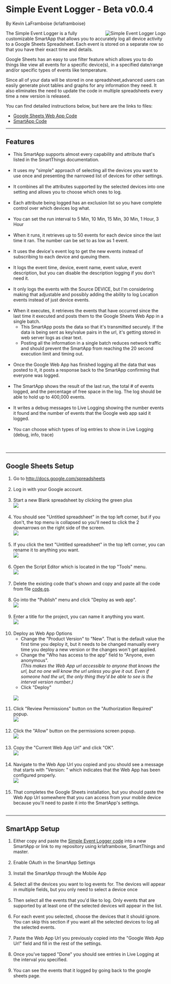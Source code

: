 <h1>Simple Event Logger - Beta v0.0.4</h1>
<p>By Kevin LaFramboise (krlaframboise)</p>

<p><img align="right" src="https://raw.githubusercontent.com/krlaframboise/Resources/master/simple-event-logger/app-SimpleEventLogger@3x.png" alt="Simple Event Logger Logo" />The Simple Event Logger is a fully customizable SmartApp that allows you to accurately log all device activity to a Google Sheets Spreadsheet.  Each event is stored on a separate row so that you have their exact time and details.</p>

<p>Google Sheets has an easy to use filter feature which allows you to do things like view all events for a specific device(s), in a specified date/range and/or specific types of events like temperature.</p>

<p>Since all of your data will be stored in one spreadsheet,advanced users can easily generate pivot tables and graphs for any information they need.  It also eliminates the need to update the code in multiple spreadsheets every time a new version is released.</p>

<p>You can find detailed instructions below, but here are the links to files:</p>
<ul><li><a href="https://raw.githubusercontent.com/krlaframboise/SmartThings/master/smartapps/krlaframboise/simple-event-logger.src/Code.gs">Google Sheets Web App Code</a></li>
<li><a href="https://raw.githubusercontent.com/krlaframboise/SmartThings/master/smartapps/krlaframboise/simple-event-logger.src/simple-event-logger.groovy" target="_blank">SmartApp Code</a></li>
</ul>

<hr>

<h2>Features</h2>

<!--<ul>
	<li><a href="#description">Description</a></li>
	<li><a href="#installation">Installation</a>
		<ul>
			<li><a href="#installgoogle">Google Sheets Web App Installation</a></li>
			<li><a href="installSmartApp">SmartApp Installation</a></li>
		</ul>
	</li>
</ul>-->

<ul>
	<li>This SmartApp supports almost every capability and attribute that's listed in the SmartThings documentation.<br><br></li>	
	<li>It uses my "simple" approach of selecting all the devices you want to use once and presenting the narrowed list of devices for other settings.<br><br></li>
	<li>It combines all the attributes supported by the selected devices into one setting and allows you to choose which ones to log.<br><br></li>
	<li>Each attribute being logged has an exclusion list so you have complete control over which devices log what.<br><br></li>
	<li>You can set the run interval to 5 Min, 10 Min, 15 Min, 30 Min, 1 Hour, 3 Hour<br><br></li>
	<li>When it runs, it retrieves up to 50 events for each device since the last time it ran.  The number can be set to as low as 1 event.<br><br></li>
	<li>It uses the device's event log to get the new events instead of subscribing to each device and queuing them.<br><br></li>
	<li>It logs the event time, device, event name, event value, event description, but you can disable the description logging if you don't need it.<br><br></li>
	<li>It only logs the events with the Source DEVICE, but I'm considering making that adjustable and possibly adding the ability to log Location events instead of just device events.<br><br></li>
	<li>When it executes, it retrieves the events that have occurred since the last time it executed and posts them to the Google Sheets Web App in a single batch.<br>
	<ul>
		<li>This SmartApp posts the data so that it's transmitted securely.  If the data is being sent as key/value pairs in the url, it's getting stored in web server logs as clear text.</li>
		<li>Posting all the information in a single batch reduces network traffic and should prevent the SmartApp from reaching the 20 second execution limit and timing out.</li>
		</ul><br>
	</li>
	<li>Once the Google Web App has finished logging all the data that was posted to it, it posts a response back to the SmartApp confirming that everyone was logged.<br><br></li>
	<li>The SmartApp shows the result of the last run, the total # of events logged, and the percentage of free space in the log.  The log should be able to hold up to 400,000 events.<br><br></li>
	<li>It writes a debug messages to Live Logging showing the number events it found and the number of events that the Google web app said it logged.<br><br></li>
	<li>You can choose which types of log entries to show in Live Logging (debug, info, trace)<br><br><br></li>
</ul>

<hr>

<h2>Google Sheets Setup</h2>

<ol>
<li>Go to <a target="_blank" href="http://docs.google.com/spreadsheets">http://docs.google.com/spreadsheets</a><br><br></li>
<li>Log in with your Google account.<br><br></li>
<li>Start a new Blank spreadsheet by clicking the green plus<br><img src="https://github.com/krlaframboise/Resources/blob/master/simple-event-logger/sheets-home.png?raw=true" /><br><br></li>
<li>You should see "Untitled spreadsheet" in the top left corner, but if you don't, the top menu is collapsed so you'll need to click the 2 downarrows on the right side of the screen.<br><img src="https://github.com/krlaframboise/Resources/blob/master/simple-event-logger/sheets-expand-menu.png?raw=true" /><br><br></li>
<li>If you click the text "Untitled spreadsheet" in the top left corner, you can rename it to anything you want.<br><img src="https://github.com/krlaframboise/Resources/blob/master/simple-event-logger/sheets-title.png?raw=true" /><br><br></li>
<li>Open the Script Editor which is located in the top "Tools" menu.<br><img src="https://github.com/krlaframboise/Resources/blob/master/simple-event-logger/sheets-script-editor-menu.png?raw=true" /><br><br></li>
<li>Delete the existing code that's shown and copy and paste all the code from file <a target="_blank" href="https://raw.githubusercontent.com/krlaframboise/SmartThings/master/smartapps/krlaframboise/simple-event-logger.src/Code.gs">code.gs</a>.<br><br></li>
<li>Go into the "Publish" menu and click "Deploy as web app".<br><img src="https://github.com/krlaframboise/Resources/blob/master/simple-event-logger/sheets-publish-menu.png?raw=true" /><br><br></li>
<li>Enter a title for the project, you can name it anything you want.<br><img src="https://github.com/krlaframboise/Resources/blob/master/simple-event-logger/sheets-project-name.png?raw=true" /><br><br></li>
<li>Deploy as Web App Options<br>
<ul>
	<li>Change the "Product Version" to "New".  That is the default value the first time you deploy it, but it needs to be changed manually every time you deploy a new version or the changes won't get applied.</li>
	<li>Change the "Who has access to the app" field to "Anyone, even anonymous".<br><em>(This makes the Web App url accessible to anyone that knows the url, but no one will know the url unless you give it out.  Even if someone had the url, the only thing they'd be able to see is the interval version number.)</em></li>
	<li>Click "Deploy"</li>
</ul><br><img src="https://github.com/krlaframboise/Resources/blob/master/simple-event-logger/sheets-web-app-access.png?raw=true" /><br><br></li>
<li>Click "Review Permissions" button on the "Authorization Required" popup.<br><img src="https://github.com/krlaframboise/Resources/blob/master/simple-event-logger/sheets-auth.png?raw=true" /><br><br></li>
<li>Click the "Allow" button on the permissions screen popup.<br><img src="https://github.com/krlaframboise/Resources/blob/master/simple-event-logger/sheets-allow.png?raw=true" /><br><br></li>
<li>Copy the "Current Web App Url" and click "OK".<br><img src="https://github.com/krlaframboise/Resources/blob/master/simple-event-logger/sheets-url.png?raw=true" /><br><br></li>
<li>Navigate to the Web App Url you copied and you should see a message that starts with "Version: " which indicates that the Web App has been configured properly.<br><img src="https://github.com/krlaframboise/Resources/blob/master/simple-event-logger/sheets-success.png?raw=true" /><br><br></li>
<li>That completes the Google Sheets installation, but you should paste the Web App Url somewhere that you can access from your mobile device because you'll need to paste it into the SmartApp's settings.<br><br></li>
</ol>

<hr>

<h2>SmartApp Setup</h2>
<ol>
<li>Either copy and paste the <a href="https://raw.githubusercontent.com/krlaframboise/SmartThings/master/smartapps/krlaframboise/simple-event-logger.src/simple-event-logger.groovy" target="_blank">Simple Event Logger code</a> into a new SmartApp or link to my repository using krlaframboise, SmartThings and master.<br><br></li>
<li>Enable OAuth in the SmartApp Settings<br><br></li>
<li>Install the SmartApp through the Mobile App<br><br></li>
<li>Select all the devices you want to log events for.  The devices will appear in multiple fields, but you only need to select a device once<br><br></li>
<li>Then select all the events that you'd like to log.  Only events that are supported by at least one of the selected devices will appear in the list.<br><br></li>
<li>For each event you selected, choose the devices that it should ignore.  You can skip this section if you want all the selected devices to log all the selected events.<br><br></li>
<li>Paste the Web App Url you previously copied into the "Google Web App Url" field and fill in the rest of the settings.<br><br></li>
<li>Once you've tapped "Done" you should see entries in Live Logging at the interval you specified.<br><br></li>
<li>You can see the events that it logged by going back to the google sheets page.<br><br></li>
</ol>
